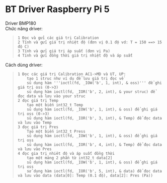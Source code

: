 # BT Driver Raspberry Pi 5  
Driver BMP180  
Chức năng driver:  
>     1 Đọc và gửi các giá trị Calibration  
>     2 Tính và gửi giá trị nhiệt độ (đơn vị 0.1 độ vd: T = 150 ==> 15 độ C)  
>     3 Tính và gửi giá trị áp suất (đơn vị Pa)  
>     4 Tính và gửi đồng thời giá trị nhiệt độ và áp suất  
Cách dùng driver:  
>     1 Đọc các giá trị Calibration AC1->MD và UT, UP:  
>         tạo 1 struc như ví dụ để lưu giá trị đọc về  
>         sủ dụng hàm '''ioctl(fd, _IOW('b', 1, int), & oss)''' để ghi giá trị oss (0->3)  
>         sủ dụng hàm ioctl(fd, _IOR('b', 2, int), & your struc) để đọc data và lưu vào your struc  
>     2 đọc giá trị Temp
>         tạo một biến int32_t Temp
>         sủ dụng hàm ioctl(fd, _IOW('b', 1, int), & oss) để ghi giá trị oss (0->3)  
>         sủ dụng hàm ioctl(fd, _IOR('b', 3, int), & Temp) để đọc data và lưu vào Temp
>     3 đọc giá trị Pres
>         Tạo một biến int32_t Press  
>         sủ dụng hàm ioctl(fd, _IOW('b', 1, int), & oss) để ghi giá trị oss  
>         sủ dụng hàm ioctl(fd, _IOR('b', 4, int), & Temp) để đọc data và lưu vào Pres  
>     4 đọc gia trị nhiêt độ và áp suất đồng thời  
>         tạo một mảng 2 phần từ int32_t data[2]
>         sủ dụng hàm ioctl(fd, _IOW('b', 1, int), & oss) để ghi giá trị oss
>         sử dụng hàm ioctl(fd, _IOR('b', 5, int), & data) để đọc data và lưu vào data (data[0]: Temp (0.1 độ), data[2]: Pres (Pa))
 
